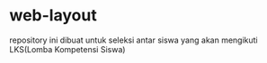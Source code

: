 # web-layout
repository ini dibuat untuk seleksi antar siswa yang akan mengikuti LKS(Lomba Kompetensi Siswa)
